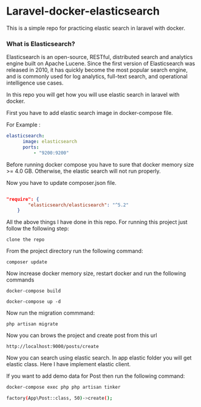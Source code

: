 
# Laravel-docker-elasticsearch

This is a simple repo for practicing elastic search in laravel with docker.


### What is Elasticsearch?

Elasticsearch is an open-source, RESTful, distributed search and analytics engine built on Apache Lucene. Since the first version of Elasticsearch was released in 2010, it has quickly become the most popular search engine, and is commonly used for log analytics, full-text search, and operational intelligence use cases. 

In this repo you will get how  you will use elastic search in laravel with docker.

First you have to add elastic search image in docker-compose file.

For Example :

```yaml
elasticsearch:
      image: elasticsearch
      ports:
          - "9200:9200"
```

Before running docker compose you have to sure that docker memory size >= 4.0 GB. Otherwise, the elastic search will not run properly.

Now you have to update composer.json file.

```json

"require": {      
        "elasticsearch/elasticsearch": "^5.2"  
    }

```


All the above things I have done in this repo. For running this project just follow the following step:

``` 
clone the repo 

```

From the project directory run the following command:

```
composer update
```

Now increase docker memory size, restart docker and run the following commands

```
docker-compose build

docker-compose up -d

``` 

Now run the migration commmand:

``` 
php artisan migrate

```

Now you can brows the project and create post from this url

```
http://localhost:9000/posts/create

```

Now you can search using elastic search. In app elastic folder you will get elastic class. Here I have implement elastic client.

If you want to add demo data for Post then run the following command:

```sh
docker-compose exec php php artisan tinker

factory(App\Post::class, 50)->create();

```